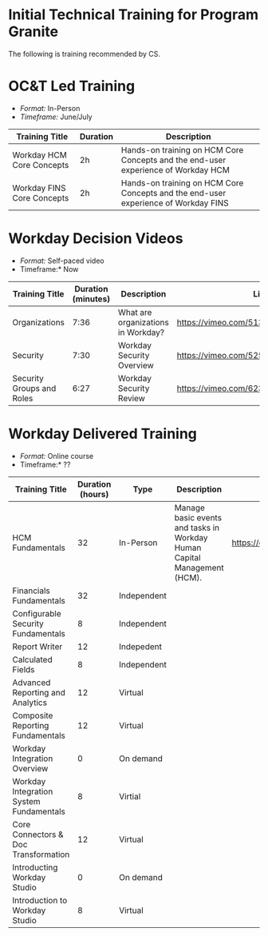 # Initial Technical Training for Program Granite

The following is training recommended by CS.

# OC&T Led Training

- *Format:* In-Person
- *Timeframe:* June/July

| Training Title | Duration | Description | 
| --- | --- | --- |
| Workday HCM Core Concepts | 2h | Hands-on training on HCM Core Concepts and the end-user experience of Workday HCM |
| Workday FINS Core Concepts| 2h | Hands-on training on HCM Core Concepts and the end-user experience of Workday FINS |

# Workday Decision Videos

- *Format:* Self-paced video
- Timeframe:* Now

| Training Title | Duration (minutes) | Description | Link |
| --- | --- | --- | --- |
| Organizations | 7:36 | What are organizations in Workday? | https://vimeo.com/513579452/053ea122f7 |
| Security | 7:30 | Workday Security Overview | https://vimeo.com/525240022/c10c12f817 |
| Security Groups and Roles | 6:27 | Workday Security Review | https://vimeo.com/623795418/2e438a7cf7 |

# Workday Delivered Training

- *Format:* Online course
- Timeframe:* ?? 

| Training Title | Duration (hours) | Type | Description | Link |
| --- | --- | --- | --- | --- | 
| HCM Fundamentals | 32 | In-Person | Manage basic events and tasks in Workday Human Capital Management (HCM). | https://community.workday.com/node/82137 |
| Financials Fundamentals | 32 | Independent | | |
| Configurable Security Fundamentals | 8 | Independent | | |
| Report Writer | 12 | Indepedent | | |
| Calculated Fields | 8 | Independent | | | 
| Advanced Reporting and Analytics | 12 | Virtual | | |
| Composite Reporting Fundamentals | 12 | Virtual | | |
| Workday Integration Overview | 0 | On demand | | | 
| Workday Integration System Fundamentals | 8 | Virtial | | |
| Core Connectors & Doc Transformation | 12 | Virtual | | |
| Introducting Workday Studio | 0 | On demand | | |
| Introduction to Workday Studio | 8 | Virtual | | |


